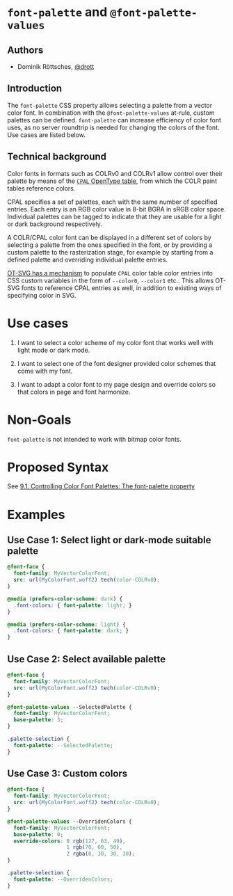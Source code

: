 # `font-palette` and `@font-palette-values`

## Authors

* Dominik Röttsches, [@drott](drott@chromium.org)

## Introduction ##

The `font-palette` CSS property allows selecting a palette
from a vector color font.
In combination with the `@font-palette-values` at-rule,
custom palettes can be defined.
`font-palette` can increase efficiency of color font uses,
as no server roundtrip is needed
for changing the colors of the font.
Use cases are listed below.

## Technical background

Color fonts in formats such as COLRv0 and COLRv1
allow control over their palette
by means of the [`CPAL` OpenType table](https://docs.microsoft.com/en-us/typography/opentype/spec/cpal),
from which the COLR paint tables reference colors.

CPAL specifies a set of palettes,
each with the same number of specified entries.
Each entry is an RGB color value in 8-bit BGRA in sRGB color space.
Individual palettes can be tagged to indicate
that they are usable for a light or dark background respectively.

A COLR/CPAL color font can be displayed in a different set of colors
by selecting a palette from the ones specified in the font,
or by providing a custom palette to the rasterization stage,
for example by starting from a defined palette and overriding
individual palette entries.

[OT-SVG has a mechanism](https://docs.microsoft.com/en-us/typography/opentype/otspec181/svg#color-palettes)
to populate `CPAL` color table color entries
into CSS custom variables
in the form of `--color0`, `--color1` etc..
This allows OT-SVG fonts to reference CPAL entries as well,
in addition to existing ways of specifying color in SVG.

# Use cases #

1. I want to select a color scheme of my color font that works well with light mode or dark mode.

2. I want to select one of the font designer provided color schemes that come with my font.

3. I want to adapt a color font to my page design and override colors so that colors in page and font harmonize.

# Non-Goals #

`font-palette` is not intended to work with bitmap color fonts.

# Proposed Syntax #

See
[9.1. Controlling Color Font Palettes: The font-palette property](https://www.w3.org/TR/css-fonts-4/#font-palette-prop)

# Examples #

## Use Case 1: Select light or dark-mode suitable palette ##


```CSS
@font-face {
  font-family: MyVectorColorFont;
  src: url(MyColorFont.woff2) tech(color-COLRv0);
}

@media (prefers-color-scheme: dark) {
  .font-colors: { font-palette: light; }
}

@media (prefers-color-scheme: light) {
  .font-colors: { font-palette: dark; }
}
```

## Use Case 2: Select available palette ##

```CSS
@font-face {
  font-family: MyVectorColorFont;
  src: url(MyColorFont.woff2) tech(color-COLRv0);
}

@font-palette-values --SelectedPalette {
  font-family: MyVectorColorFont;
  base-palette: 3;
}

.palette-selection {
  font-palette: --SelectedPalette;
}
```

## Use Case 3: Custom colors ##

```CSS
@font-face {
  font-family: MyVectorColorFont;
  src: url(MyColorFont.woff2) tech(color-COLRv0);
}

@font-palette-values --OverridenColors {
  font-family: MyVectorColorFont;
  base-palette: 0;
  override-colors: 0 rgb(127, 63, 49),
                   1 rgb(70, 60, 50),
                   2 rgba(0, 30, 30, 30);
}

.palette-selection {
  font-palette: --OverridenColors;
}
```
